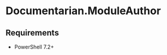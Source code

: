 # Documentarian.ModuleAuthor

<!-- Replace with your module description. -->

## Requirements

- PowerShell 7.2+
